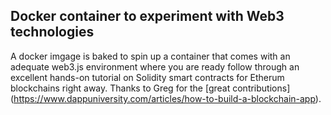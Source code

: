 ## Docker container to experiment with Web3 technologies

A docker imgage is baked to spin up a container that comes with an adequate web3.js environment where you are ready follow through an excellent hands-on tutorial on Solidity smart contracts for Etherum blockchains right away. Thanks to Greg for the [great contributions] (https://www.dappuniversity.com/articles/how-to-build-a-blockchain-app).

